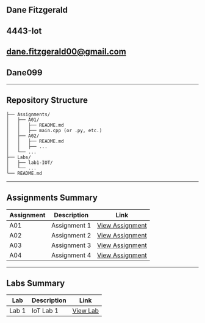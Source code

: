 ## Dane Fitzgerald

## 4443-Iot

## dane.fitzgerald00@gmail.com

## Dane099

---

## Repository Structure

```
├── Assignments/
│   ├── A01/
│   │   ├── README.md
│   │   ├── main.cpp (or .py, etc.)
│   ├── A02/
│   │   ├── README.md
│   │   ├── ...
│   └── ...
├── Labs/
│   ├── lab1-IOT/
│   └── ...
└── README.md
```

---

## Assignments Summary

| Assignment | Description | Link |
|------------|-------------|------|
| A01        | Assignment 1 | [View Assignment](./Assignments/A01/) |
| A02        | Assignment 2 | [View Assignment](./Assignments/A02/) |
| A03        | Assignment 3 | [View Assignment](./Assignments/A03/) |
| A04        | Assignment 4 | [View Assignment](./Assignments/A04/) |

---

## Labs Summary

| Lab | Description | Link |
|-----|-------------|------|
| Lab 1 | IoT Lab 1 | [View Lab](./Labs/lab1-IOT/) |
